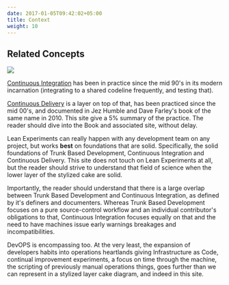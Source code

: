 ```yaml
---
date: 2017-01-05T09:42:02+05:00
title: Context
weight: 10
---
```


## Related Concepts

![](/images/layer_cake.png)

[Continuous Integration](/continuous-integration/) has been in practice since the
mid 90's in its modern incarnation (integrating to a shared codeline frequently, and 
testing that).

[Continuous Delivery](/continuous-delivery/) is a layer on top of that, has been practiced since the mid 00's, and 
documented in Jez Humble and Dave Farley's book of the same name in 2010.  This site give a 5% summary of the 
practice. The reader should dive into the Book and associated site, without delay.

Lean Experiments can really happen with any development team on any project, but works **best** on foundations that 
are solid. Specifically, the solid foundations of Trunk Based Development, Continuous Integration and Continuous
Delivery. This site does not touch on Lean Experiments at all, but the reader should strive to understand that field
of science when the lower layer of the stylized cake are solid.

Importantly, the reader should understand that there is a large overlap between Trunk Based Development and 
Continuous Integration, as defined by it's definers and documenters. Whereas Trunk Based Development focuses on a
pure source-control workflow and an individual contributor's obligations to that, Continuous Integration focuses 
equally on that and the need to have machines issue early warnings breakages and incompatibilities.

DevOPS is encompassing too. At the very least, the expansion of developers habits into operations heartlands giving 
Infrastructure as Code, continual improvement experiments, a focus on time through the machine, the scripting of previously
manual operations things, goes further than we can represent in a stylized layer cake diagram, and indeed in this site.